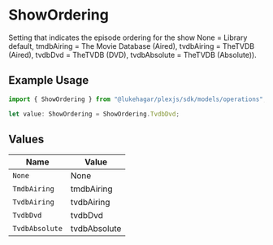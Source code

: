 # ShowOrdering

Setting that indicates the episode ordering for the show
None = Library default,
tmdbAiring = The Movie Database (Aired),
tvdbAiring = TheTVDB (Aired),
tvdbDvd = TheTVDB (DVD),
tvdbAbsolute = TheTVDB (Absolute)).


## Example Usage

```typescript
import { ShowOrdering } from "@lukehagar/plexjs/sdk/models/operations";

let value: ShowOrdering = ShowOrdering.TvdbDvd;
```

## Values

| Name           | Value          |
| -------------- | -------------- |
| `None`         | None           |
| `TmdbAiring`   | tmdbAiring     |
| `TvdbAiring`   | tvdbAiring     |
| `TvdbDvd`      | tvdbDvd        |
| `TvdbAbsolute` | tvdbAbsolute   |